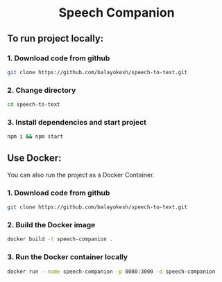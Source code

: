 <h1 align='center'>Speech Companion</h1>


## To run project locally:
### 1. Download code from github
```bash
git clone https://github.com/balayokesh/speech-to-text.git
```
### 2. Change directory
```bash
cd speech-to-text
```
### 3. Install dependencies and start project
```bash
npm i && npm start
```


## Use Docker:
You can also run the project as a Docker Container.
### 1. Download code from github
```bash
git clone https://github.com/balayokesh/speech-to-text.git
```
### 2. Build the Docker image
```bash 
docker build -t speech-companion .
```
### 3. Run the Docker container locally
```bash
docker run --name speech-companion -p 8080:3000 -d speech-companion